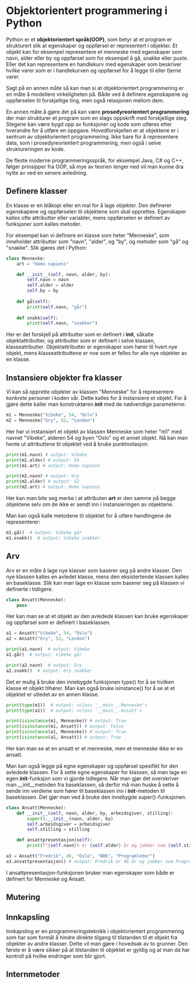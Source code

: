 # Objektorientert programmering i Python
Python er et **objektorientert språk(OOP)**, som betyr at et program er strukturert slik at egenskaper og oppførsel er representert i objekter. Et objekt kan for eksempel representere et menneske med egenskaper som navn, alder eller by og oppførsel som for eksempel å gå, snakke eller puste. Eller det kan representere en handlekurv med egenskaper som beskriver hvilke varer som er i handlekurven og oppførsel for å legge til eller fjerne varer. 

Sagt på en annen måte så kan man si at objektorientert programmering er en måte å modellere virkeligheten på. Både ved å definere egenskapene og oppførselen til forskjellige ting, men også relasjonen mellom dem.

En annen måte å gjøre det på kan være **prosedyreorientert programmering** der man strukturer et program som en slags oppskrift med forskjellige steg. Stegene kan være bygd opp av funksjoner og kode som utføres etter hverandre for å utføre en oppgave. Hovedforskjellen er at objektene er i sentrum av objektorientert programmering. Ikke bare for å representere data, som i prosedyreorientert programmering, men også i selve struktureringen av kode.

De fleste moderne programmeringsspråk, for eksempel Java, C# og C++, følger prinsipper fra OOP, så mye av teorien lenger ned vil man kunne dra nytte av ved en senere anledning.

## Definere klasser
En klasse er en blåkopi eller en mal for å lage objekter. Den definerer egenskapene og oppførselen til objektene som skal opprettes. Egenskaper kalles ofte attributter eller variabler, mens oppførselen er definert av funksjoner som kalles metoder.

For eksempel kan vi definere en klasse som heter "Menneske", som inneholder attributter som "navn", "alder", og "by", og metoder som "gå" og "snakke". Slik gjøres det i Python:

```python
class Menneske:
    art = "Homo sapiens"

    def __init__(self, navn, alder, by):
        self.navn = navn
        self.alder = alder
        self.by = by
        
    def gå(self):
        print(self.navn, "går")
    
    def snakk(self):
        print(self.navn, "snakker")
```

Her er det forskjell på attributter som er definert i __init__, såkalte objektattributter, og attributter som er definert i selve klassen, klasseatributter. Objektattributter er egenskaper som hører til hvert nye objekt, mens klasseattributtene er noe som er felles for alle nye objekter av en klasse.

## Instansiere objekter fra klasser
Vi kan så opprette objekter av klassen "Menneske" for å representere konkrete personer i koden vår. Dette kalles for å instansiere et objekt. For å gjøre dette kaller man konstruktøren ____init____ med de nødvendige parameterne:

```python
m1 = Menneske("Vibeke", 54, "Oslo")
m2 = Menneske("Gry", 52, "London")
```
Her har vi instansiert et objekt av klassen Menneske som heter "m1" med navnet "Vibeke", alderen 54 og byen "Oslo" og et annet objekt. Nå kan man hente ut attributtene til objektet ved å bruke punktnotasjon:

```python
print(m1.navn) # output: Vibeke
print(m1.alder) # output: 54
print(m1.art) # output: Homo sapiens

print(m2.navn) # output: Gry
print(m2.alder) # output: 52
print(m2.art) # output: Homo sapiens
```

Her kan man bite seg merke i at attributen __art__ er den samme på begge objektene selv om de ikke er sendt inn i instansieringen av objektene.

Man kan også kalle metodene til objektet for å utføre handlingene de representerer:
```python
m1.gå()  # output: Vibeke går
m1.snakk()  # output: Vibeke snakker
```

## Arv
Arv er en måte å lage nye klasser som baserer seg på andre klasser. Den nye klassen kalles en avledet klasse, mens den eksistertende klassen kalles en baseklasse. Slik kan man lage en klasse som baserer seg på klassen vi definerte i tidligere.

```python
class Ansatt(Menneske):
    pass
```

Her kan man se at et objekt av den avledede klassen kan bruke egenskaper og oppførsel som er definert i baseklassen.
```python
a1 = Ansatt("Vibeke", 54, "Oslo")
a2 = Ansatt("Gry", 52, "London")

print(a1.navn)  # output: Vibeke
a1.gå()  # output: Vibeke går

print(a2.navn)  # output: Gry
a2.snakk()  # output: Gry snakker

```

Det er mulig å bruke den innebygde funksjonen type() for å se hvilken klasse et objekt tilhører. Man kan også bruke isinstance() for å se at et objektet er utledet av en annen klasse.

```python
print(type(m1))  # output: <class '__main__.Menneske'>
print(type(a1))  # output: <class '__main__.Ansatt'>

print(isinstance(m1, Menneske)) # output: True
print(isinstance(m1, Ansatt)) # output: False
print(isinstance(a1, Menneske)) # output: True
print(isinstance(a1, Ansatt)) # output: True
```
Her kan man se at en ansatt er et menneske, men et menneske ikke er en ansatt.

Man kan også legge på egne egenskaper og oppførsel spesifikt for den avledede klassen. For å sette egne egenskaper for klassen, så man lage en egen __init__-funksjon som vi gjorde tidlegere. Når man gjør det overskriver man __init__metoden fra baseklassen, så derfor må man huske å sette å sende inn verdiene som hører til baseklassen inn i __init__-metoden til baseklassen. Det gjør man ved å bruke den innebygde super()-funksjonen. 

```python
class Ansatt(Menneske):
    def __init__(self, navn, alder, by, arbeidsgiver, stilling):
        super().__init__(navn, alder, by)
        self.arbeidsgiver = arbeidsgiver
        self.stilling = stilling

    def ansattpresentasjon(self):
        print(f"{self.navn}% er {self.alder} år og jobber som {self.stilling} hos {self.arbeidsgiver}.")

a3 = Ansatt("Fredrik", 46, "Oslo", "NRK", "Programleder")
a3.ansattpresentasjon() # output: Fredrik er 46 år og jobber som Programleder hos NRK.
```

I ansattpresentasjon-funksjonen bruker man egenskaper som både er definert for Menneske og Ansatt.

## Mutering

## Innkapsling
Innkapsling er en programmeringsteknikk i objektorientert programmering som har som formål å hindre direkte tilgang til tilstanden til et objekt fra objekter av andre klasser. Dette vil man gjøre i hovedsak av to grunner. Den første er å være sikker på at tilstanden til objektet er gyldig og at man da har kontroll på hvilke endringer som blir gjort.

## Internmetoder




